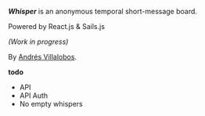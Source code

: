 ***Whisper*** is an anonymous temporal short-message board.

Powered by React.js & Sails.js

_(Work in progress)_

By [Andrés Villalobos](http://twitter.com/matnesis).

**todo**

- API
- API Auth
- No empty whispers
